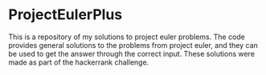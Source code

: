 # ProjectEulerPlus

This is a repository of my solutions to project euler problems. 
The code provides general solutions to the problems from project euler,
and they can be used to get the answer through the correct input.
These solutions were made as part of the hackerrank challenge.
